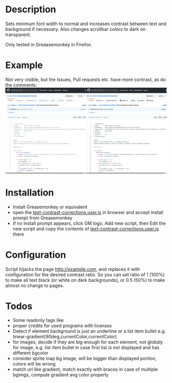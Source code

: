 # Description

Sets minimum font width to normal and increases contrast between text and background if 
necessary.
Also changes scrollbar colors to dark on transparent.

Only tested in Greaasemonkey in Firefox.

# Example
Not very visible, but the Issues, Pull requests etc. have more contrast, as do the comments:
![](githubdiff.png)

# Installation

 - Install Greasemonkey or equivalent
 - open the [text-contrast-corrections.user.js](https://github.com/JakubFojtik/text-contrast-corrections/raw/master/text-contrast-corrections.user.js) in browser and accept install prompt from 
Greasemonkey
 - if no install prompt appears, click GM logo, Add new script, then Edit the new script and copy 
the contents of [text-contrast-corrections.user.js](https://github.com/JakubFojtik/text-contrast-corrections/raw/master/text-contrast-corrections.user.js) there

# Configuration

Script hijacks the page http://example.com, and replaces it with configuration for the desired contrast ratio.
So you can set ratio of 1 (100%) to make all text black (or white on dark backgrounds), or 0.5 (50%) to make almost no change to pages.

# Todos

- Some readonly tags like <math> cannot have their style modified, experimentaly gathered at a wikipedia page https:- en.wikipedia.org/wiki/MathML , detect programaticaly
- proper credits for used programs with licenses
- Detect if element background is just an underline or a list item bullet e.g. linear-gradient(90deg,currentColor,currentColor)
- for images, decide if they are big enough for each element, not globaly for image, e.g. list item bullet in case first list is not displayed and has different bgcolor
- consider sprite map bg image, will be bigger than displayed portion, colors will be wrong
- match url like gradient, match exactly with braces in case of multiple bgimgs, compute gradient avg color properly
